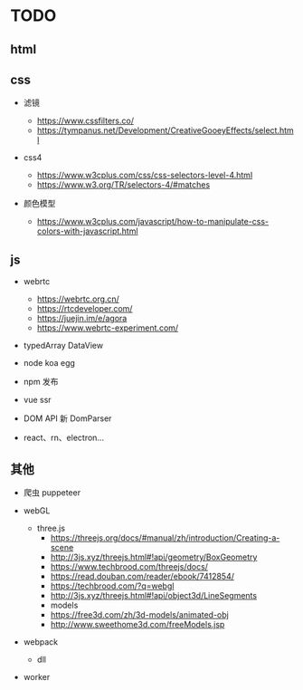 # TODO

## html

## css 
- 滤镜 
    - https://www.cssfilters.co/
    - https://tympanus.net/Development/CreativeGooeyEffects/select.html

- css4 
    - https://www.w3cplus.com/css/css-selectors-level-4.html
    - https://www.w3.org/TR/selectors-4/#matches

- 颜色模型
    - https://www.w3cplus.com/javascript/how-to-manipulate-css-colors-with-javascript.html


## js
- webrtc
    - https://webrtc.org.cn/
    - https://rtcdeveloper.com/
    - https://juejin.im/e/agora
    - https://www.webrtc-experiment.com/

- typedArray  DataView
- node koa egg
- npm 发布
- vue ssr
- DOM API 新    DomParser
- react、rn、electron...


## 其他
- 爬虫 puppeteer

- webGL
    - three.js
        - https://threejs.org/docs/#manual/zh/introduction/Creating-a-scene
        - http://3js.xyz/threejs.html#!api/geometry/BoxGeometry
        - https://www.techbrood.com/threejs/docs/
        - https://read.douban.com/reader/ebook/7412854/
        - https://techbrood.com/?q=webgl
        - http://3js.xyz/threejs.html#!api/object3d/LineSegments
        - models
        - https://free3d.com/zh/3d-models/animated-obj
        - http://www.sweethome3d.com/freeModels.jsp

- webpack
	- dll
    
- worker






